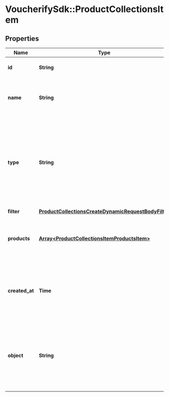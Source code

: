 # VoucherifySdk::ProductCollectionsItem

## Properties

| Name | Type | Description | Notes |
| ---- | ---- | ----------- | ----- |
| **id** | **String** | Product collection ID. |  |
| **name** | **String** | Unique user-defined product collection name. |  |
| **type** | **String** | Describes whether the product collection is dynamic (products come in and leave based on set criteria) or static (manually selected products). |  |
| **filter** | [**ProductCollectionsCreateDynamicRequestBodyFilter**](ProductCollectionsCreateDynamicRequestBodyFilter.md) |  | [optional] |
| **products** | [**Array&lt;ProductCollectionsItemProductsItem&gt;**](ProductCollectionsItemProductsItem.md) | Defines a set of products for a &#x60;STATIC&#x60; product collection type. | [optional] |
| **created_at** | **Time** | Timestamp representing the date and time when the product collection was created in ISO 8601 format. |  |
| **object** | **String** | The type of object represented by JSON. This object stores information about the static product collection. | [default to &#39;products_collection&#39;] |

